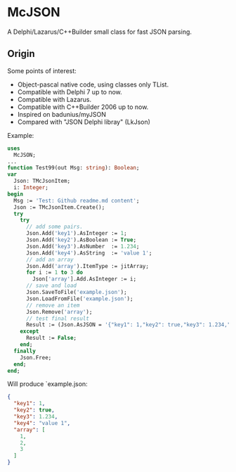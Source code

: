 # McJSON
A Delphi/Lazarus/C++Builder small class for fast JSON parsing.

## Origin
Some points of interest:
 - Object-pascal native code, using classes only TList.
 - Compatible with Delphi 7 up to now.
 - Compatible with Lazarus.
 - Compatible with C++Builder 2006 up to now.
 - Inspired on badunius/myJSON
 - Compared with "JSON Delphi libray" (LkJson)

Example:

```pascal
uses
  McJSON;
...  
function Test99(out Msg: string): Boolean;
var
  Json: TMcJsonItem;
  i: Integer;
begin
  Msg := 'Test: Github readme.md content';
  Json := TMcJsonItem.Create();
  try
    try
      // add some pairs.
      Json.Add('key1').AsInteger := 1;
      Json.Add('key2').AsBoolean := True;
      Json.Add('key3').AsNumber  := 1.234;
      Json.Add('key4').AsString  := 'value 1';
      // add an array
      Json.Add('array').ItemType := jitArray;
      for i := 1 to 3 do
        Json['array'].Add.AsInteger := i;
      // save and load
      Json.SaveToFile('example.json');
      Json.LoadFromFile('example.json');
      // remove an item
      Json.Remove('array');
      // test final result
      Result := (Json.AsJSON = '{"key1": 1,"key2": true,"key3": 1.234,"key4": "value 1"}');
    except
      Result := False;
    end;
  finally
    Json.Free;
  end;
end; 
```
Will produce `example.json:
```json
{
  "key1": 1,
  "key2": true,
  "key3": 1.234,
  "key4": "value 1",
  "array": [
    1,
    2,
    3
  ]
}
